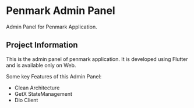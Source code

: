# Penmark Admin Panel

Admin Panel for Penmark Application.

## Project Information

This is the admin panel of penmark application. It is developed using Flutter and is available only on Web.

Some key Features of this Admin Panel:

- Clean Architecture
- GetX StateManagement
- Dio Client
